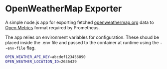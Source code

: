 # OpenWeatherMap Exporter

A simple node.js app for exporting fetched [openweathermap.org](http://openweathermap.org) data to [Open Metrics](https://openmetrics.io/) format required by Prometheus.

The app relies on environment variables for configuration. These shoud be placed inside the .env file and passed to the container at runtime using the `--env-file` flag.

```bash
OPEN_WEATHER_API_KEY=abcdef123456890
OPEN_WEATHER_LOCATION_ID=2636439
```